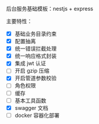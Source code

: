 后台服务基础模板：nestjs + express

主要特性：

- [x] 基础业务目录约束
- [x] 配置抽离
- [x] 统一错误拦截处理
- [x] 统一响应格式封装
- [x] 集成 jwt 认证
- [ ] 开启 gzip 压缩
- [x] 开启管道参数校验
- [ ] 角色权限
- [ ] 缓存
- [ ] 基本工具函数
- [x] swagger 文档
- [ ] docker 容器化部署
